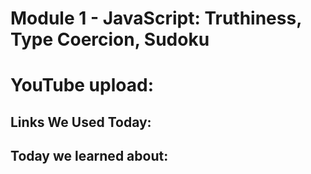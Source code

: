 # Module 1 - JavaScript: Truthiness, Type Coercion, Sudoku

# YouTube upload:


## Links We Used Today:



## Today we learned about:
